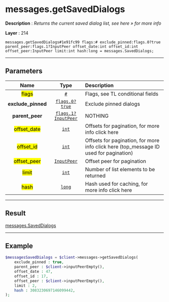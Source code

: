# messages.getSavedDialogs

**Description** : *Returns the current saved dialog list, see here &raquo; for more info*

**Layer** : 214

```tl
messages.getSavedDialogs#1e91fc99 flags:# exclude_pinned:flags.0?true parent_peer:flags.1?InputPeer offset_date:int offset_id:int offset_peer:InputPeer limit:int hash:long = messages.SavedDialogs;
```

---

## Parameters

| Name | Type | Description |
| :---: | :---: | :--- |
| <mark>flags</mark> | [`#`](type/#) | Flags, see TL conditional fields |
| **exclude_pinned** | [`flags.0?true`](type/true) | Exclude pinned dialogs |
| **parent_peer** | [`flags.1?InputPeer`](type/InputPeer) | NOTHING |
| <mark>offset_date</mark> | [`int`](type/int) | Offsets for pagination, for more info click here |
| <mark>offset_id</mark> | [`int`](type/int) | Offsets for pagination, for more info click here (top_message ID used for pagination) |
| <mark>offset_peer</mark> | [`InputPeer`](type/InputPeer) | Offset peer for pagination |
| <mark>limit</mark> | [`int`](type/int) | Number of list elements to be returned |
| <mark>hash</mark> | [`long`](type/long) | Hash used for caching, for more info click here |

---

## Result

[messages.SavedDialogs](type/messages.SavedDialogs)

---

## Example

```php
$messagesSavedDialogs = $client->messages->getSavedDialogs(
	exclude_pinned : true,
	parent_peer : $client->inputPeerEmpty(),
	offset_date : 47,
	offset_id : 17,
	offset_peer : $client->inputPeerEmpty(),
	limit : 2,
	hash : 3083230697146099442,
);
```